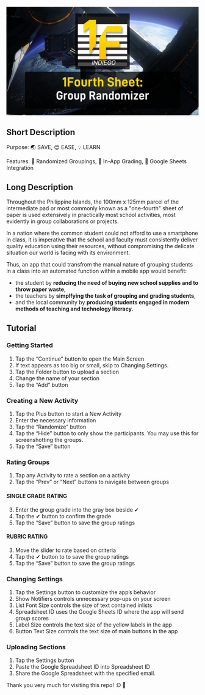 
![1Fourth Sheet App Thumbnail](https://github.com/walpuerto/1Fourth-Sheet/blob/main/resources/thumbnail.png?raw=true)
## Short Description
Purpose: 🌏 SAVE, 😊 EASE, 💡 LEARN

Features: 🎲 Randomized Groupings, 📱 In-App Grading, 📝 Google Sheets Integration

## Long Description
Throughout the Philippine Islands, the 100mm x 125mm parcel of the intermediate pad or most commonly known as a "one-fourth" sheet of paper is used extensively in practically most school activities, most evidently in group collaborations or projects.

In a nation where the common student could not afford to use a smartphone in class, it is imperative that the school and faculty must consistently deliver quality education using their resources, without compromising the delicate situation our world is facing with its environment.

Thus, an app that could transfrom the manual nature of grouping students in a class into an automated function within a mobile app would benefit:
- the student by **reducing the need of buying new school supplies and to throw paper waste**,
- the teachers by **simplfying the task of grouping and grading students**,
- and the local community by **producing students engaged in modern methods of teaching and technology literacy**.

## Tutorial
### Getting Started
1. Tap the “Continue” button to open the Main Screen
2. If text appears as too big or small, skip to Changing Settings.
3. Tap the Folder button to upload a section
4. Change the name of your section
5. Tap the “Add” button

### Creating a New Activity
1. Tap the Plus button to start a New Activity
2. Enter the necessary information
3. Tap the “Randomize” button
4. Tap the “Hide” button to only show the participants. You may use this for screenshotting the groups.
5. Tap the “Save” button

### Rating Groups
1. Tap any Activity to rate a section on a activity
2. Tap the “Prev” or “Next” buttons to navigate between groups
#### SINGLE GRADE RATING
3. Enter the group grade into the gray box beside ✔
4. Tap the ✔ button to confirm the grade
5. Tap the “Save” button to save the group ratings
#### RUBRIC RATING 
3. Move the slider to rate based on criteria
4. Tap the ✔ button to to save the group ratings
5. Tap the “Save” button to save the group ratings

### Changing Settings
1. Tap the Settings button to customize the app’s behavior
2. Show Notifiers controls unnecessary pop-ups on your screen
3. List Font Size controls the size of text contained inlists
4. Spreadsheet ID uses the Google Sheets ID where the app will send group scores
5. Label Size controls the text size of the yellow labels in the app
6. Button Text Size controls the text size of main buttons in the app

### Uploading Sections
1. Tap the Settings button
2. Paste the Google Spreadsheet ID into Spreadsheet ID
3. Share the Google Spreadsheet with the specified email.

Thank you very much for visiting this repo! :D 💖
